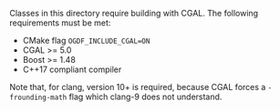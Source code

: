 
Classes in this directory require building with CGAL. The following requirements must be met:

 * CMake flag `OGDF_INCLUDE_CGAL=ON`
 * CGAL >= 5.0
 * Boost >= 1.48
 * C++17 compliant compiler

Note that, for clang, version 10+ is required, because CGAL forces a `-frounding-math` flag which clang-9 does not understand.
